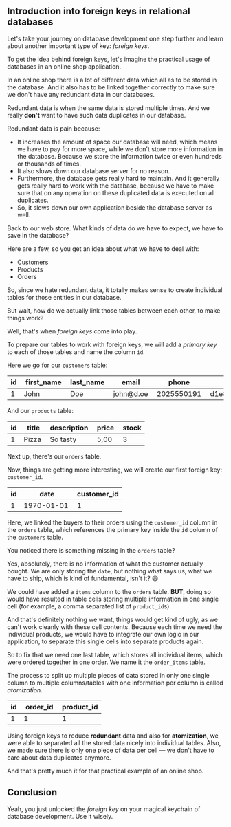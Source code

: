## Introduction into foreign keys in relational databases

Let's take your journey on database development one step further and learn about another important type of key: _foreign keys_.

To get the idea behind foreign keys, let's imagine the practical usage of databases in an online shop application.

In an online shop there is a lot of different data which all as to be stored in the database. And it also has to be linked together correctly to make sure we don't have any redundant data in our databases.

Redundant data is when the same data is stored multiple times. And we really **don't** want to have such data duplicates in our database.

Redundant data is pain because:

* It increases the amount of space our database will need, which means we have to pay for more space, while we don't store more information in the database. Because we store the information twice or even hundreds or thousands of times.
* It also slows down our database server for no reason.
* Furthermore, the database gets really hard to maintain. And it generally gets really hard to work with the database, because we have to make sure that on any operation on these duplicated data is executed on all duplicates.
* So, it slows down our own application beside the database server as well.

Back to our web store. What kinds of data do we have to expect, we have to save in the database?

Here are a few, so you get an idea about what we have to deal with:

* Customers
* Products
* Orders

So, since we hate redundant data, it totally makes sense to create individual tables for those entities in our database.

But wait, how do we actually link those tables between each other, to make things work?

Well, that's when _foreign keys_ come into play.

To prepare our tables to work with foreign keys, we will add a _primary key_ to each of those tables and name the column `id`.

Here we go for our `customers` table:

| id | first_name | last_name | email | phone | password
| - | - | - | - | - | -
| 1 | John | Doe | john@d.oe| 2025550191 | d1e8a70b5ccab1dc2f56bbf7e99f064a660c08e361a35751b9c483c88943d082

And our `products` table:

| id | title | description | price | stock
| - | - | - | - | - | 
| 1 | Pizza | So tasty | 5,00 | 3

Next up, there's our `orders` table. 

Now, things are getting more interesting, we will create our first foreign key: `customer_id`.

| id | date | customer_id |
| - | - | -
| 1 | 1970-01-01 | 1

Here, we linked the buyers to their orders using the `customer_id` column in the `orders` table, which references the primary key inside the `id` column of the `customers` table.

You noticed there is something missing in the `orders` table? 

Yes, absolutely, there is no information of what the customer actually bought. We are only storing the `date`, but nothing what says us, what we have to ship, which is kind of fundamental, isn't it? 😄

We could have added a `items` column to the `orders` table. **BUT**, doing so would have resulted in table cells storing multiple information in one single cell (for example, a comma separated list of `product_id`s).

And that's definitely nothing we want, things would get kind of ugly, as we can't work cleanly with these cell contents. Because each time we need the individual products, we would have to integrate our own logic in our application, to separate this single cells into separate products again.

So to fix that we need one last table, which stores all individual items, which were ordered together in one order. We name it the `order_items` table. 

The process to split up multiple pieces of data stored in only one single column to multiple columns/tables with one information per column is called *atomization*.

| id | order_id | product_id
| - | - | -
| 1 | 1 | 1

Using foreign keys to reduce **redundant** data and also for **atomization**, we were able to separated all the stored data nicely into individual tables. Also, we made sure there is only one piece of data per cell — we don't have to care about data duplicates anymore.

And that's pretty much it for that practical example of an online shop.

## Conclusion
Yeah, you just unlocked the _foreign key_ on your magical keychain of database development. Use it wisely.